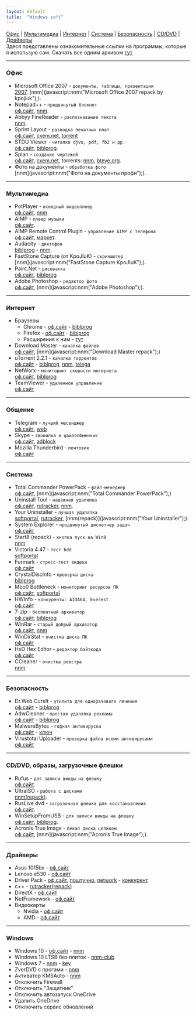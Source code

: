 ```yaml
---
layout: default
title:  "Windows soft"
---
```


[Офис](#офис) | [Мультимедиа](#мультимедиа) | [Интернет](#интернет) | [Система](#система) | [Безопасность](#безопасность) | [CD/DVD](#cddvd-образы-загрузочные-флешки) | [Драйверы](#драйверы)  
Здеся представлены  ознакомительные ссылки на  программы, которые  я использую сам.
Скачать все одним архивом [тут](#)

___
### Офис
* Microsoft Office 2007 - `документы, таблицы, презентации`  
[2007](http://nnm-club.me/forum/viewtopic.php?t=986318),
[nnm](javascript:nnm("Microsoft Office 2007 repack by kpojiuk");).
* Notepad++ - `продвинутый блокнот`  
[оф.сайт](http://notepad-plus-plus.org/download/), 
[nnm](javascript:nnm("Notepad++");).
* Abbyy FineReader - `распознавание текста`  
[nnm](javascript:nnm("Abbyy+FineReader");).
* Sprint Layout - `разводка печатных плат`  
[оф.сайт](http://electronic-software-shop.com/sprint-layout-60.html), 
[cxem.net](cxem.net/software/sprint_layout.php), 
[torrent](javascript:nnm("Sprint+Layout");)
* STDU Viewer - `читалка djvu, pdf, fb2 и др.`  
[оф.сайт](http://www.stdutility.com/stduviewer.html), 
[biblprog](https://biblprog.org.ua/ru/stdu_viewer/download/).
* Splan - `создание чертежей`  
[оф.сайт](http://electronic-software-shop.com), 
[cxem.net](http://cxem.net/software/splan.php), 
torrents: 
[nnm](javascript:nnm("Splan");), 
[bteye.org](#).
* Фото на документы - `обработка фото`  
[nnm](javascript:nnm("Фото на документы профи");).

___
### Мультимедиа
* PotPlayer - `всеядный видеоплеер`  
[оф.сайт](http://potplayer.ru/download/), 
[nnm](javascript:nnm("PotPlayer");)
* AIMP - `плеер музыки`  
[оф.сайт](http://aimp.ru).
* AIMP Remote Control Plugin - `управление AIMP с телефона`  
[оф.сайт](http://aimpremote.blogspot.com/p/installation-ru.html), 
[маркет](https://play.google.com/store/apps/details?id=com.invised.aimp.rc).
* Audacity - `диктофон`  
[biblprog](https://biblprog.org.ua/ru/audacity/download/) - [nnm](javascript:nnm("Audacity");).
* FastStone Capture (от KpoJIuK) - `скриншотер`  
[nnm](javascript:nnm("FastStone Capture KpoJIuK");).
* Paint.Net - `рисовалка`  
[оф.сайт](http://paintnet.ru/download/), 
[biblprog](https://biblprog.org.ua/ru/paint_net/download/)
* Adobe Photoshop - `редактор фото`  
[оф.сайт](http://adobe.com), 
[nnm](javascript:nnm("Adobe Photoshop");).

___
### Интернет
* Браузеры
  * Chrome - [оф.сайт](https://www.google.ru/chrome/index.html) - [biblprog](https://biblprog.org.ua/ru/google_chrome/download/)
  * Firefox - [оф.сайт](https://www.mozilla.org/ru/firefox/new/) - [biblprog](https://biblprog.org.ua/ru/firefox/download/)
  * Расширения к ним - [тут](/windows/addons.html)
* Download Master - `качалка файлов`  
[оф.сайт](https://westbyte.com/dm/),
[nnm](javascript:nnm("Download Master repack");)
* uTorrent 2.2.1 - `качалка торрентов`  
[оф.сайт](http://utorrent.com/) - 
[biblprog](https://biblprog.org.ua/ru/utorrent/download/),
[nnm](javascript:nnm("uTorrent");),
[telega](https://telegram.me/filesbot?start=BQADAgAD5gADvVhYSyhm0rOrBa0BAg)
* NetWorx - `мониторинг скорости интернета`  
[оф.сайт](https://www.softperfect.com/products/networx/),
[biblprog](https://biblprog.org.ua/ru/networx/download/)
* TeamViewer - `удаленное управление`  
[оф.сайт](https://www.teamviewer.com/ru/download/windows/)

___
### Общение
* Telegram - `лучший месенджер`  
[оф.сайт](https://telegram.org/apps),
[web](web.telegram.org)
* Skype - `звонилка и файлообменник`   
[оф.сайт](https://www.skype.com/ru/get-skype/),
[adblock](#)
* Mozilla Thunderbird - `почтовик`  
[оф.сайт](https://www.thunderbird.net/ru/)

___
### Система
* Total Commander PowerPack - `файл-менеджер`  
[оф.сайт](http://ghisler.com/download.htm),
[nnm](javascript:nnm("Total Commander PowerPack");)
* Uninstall Tool - `надежная удалялка`  
[оф.сайт](http://crystalidea.com/ru/uninstall-tool/),
[rutracker](https://rutracker.org/forum/viewtopic.php?t=5403274),
[nnm](javascript:nnm("Uninstall+Tool+repack");).
* Your Uninstaller - `лучшая удалялка`  
[softportal](http://softportal.com/get-2328-your-uninstaller.html),
[rutracker](https://rutracker.org/forum/viewtopic.php?t=4705223),
[nnm(repack)](javascript:nnm("Your Uninstaller");).
* System Explorer - `продвинутый диспетчер задач`  
[оф.сайт](http://systemexplorer.net/)
* Start8 (repack) - `кнопка пуск на Win8`  
[nnm](javascript:nnm("Start8");)
* Victoria 4.47 - `тест hdd`  
[softportal](http://www.softportal.com/get-40873-victoria.html)
* Furmark - `стресс-тест видюхи`  
[оф.сайт](http://www.ozone3d.net/benchmarks/fur/)
* CrystalDiscInfo - `проверка диска`  
[biblprog](https://biblprog.org.ua/ru/crystaldiskinfo/download/)
* Moo0 Bottleneck - `мониторинг ресурсов ПК`  
[оф.сайт](http://www.moo0.com/software/SystemMonitor),
[softportal](http://www.softportal.com/get-21044-moo0-systemmonitor.html)
* HWInfo - `конкуренты: AIDA64, Everest`  
[оф.сайт](https://www.hwinfo.com/download.php)
* 7-zip - `бесплатный архиватор`  
[оф.сайт](https://www.7-zip.org/download.html),
[biblprog](https://biblprog.org.ua/ru/7zip/download/)
* WinRar - `старый добрый архиватор`  
[оф.сайт](https://www.rarlab.com/download.htm),
[nnm](javascript:nnm("WinRar");)
* WinDirStat - `очистка диска ПК`  
[оф.сайт](https://windirstat.net/download.html)
* HxD Hex Editor - `редактор байткода`  
[оф.сайт](https://mh-nexus.de/en/hxd/)
* CCleaner - `очистка реестра`  
[nnm](javascript:nnm("CCleaner");)

___
### Безопасность
* Dr.Web CureIt - `утилита для одноразового лечения`  
[оф.сайт](http://free.drweb.ru/download+cureit+free/) - 
[biblprog](https://biblprog.org.ua/ru/dr_web_cureit/download/)
* AdwCleaner - `простая удалялка рекламы`  
[оф.сайт](https://ru.malwarebytes.com/adwcleaner/) - 
[biblprog](https://biblprog.org.ua/ru/adwcleaner/download/)
* MalwareBytes - `годная антивируска`  
[оф.сайт](https://ru.malwarebytes.com/) - 
[ключ](#)
* Virustotal Uploader - `проверка файла всеми антивирусами`  
[оф.сайт](https://www.virustotal.com/ru/documentation/desktop-applications/windows-uploader)

___
### CD/DVD, образы, загрузочные флешки
* Rufus  - `для записи винды на флешку`  
[оф.сайт](https://rufus.akeo.ie/#download).
* UltraISO - `работа с дисками`  
[nnm(repack)](javascript:nnm("UltraISO");).
* RusLive dvd - `загрузочная флешка для восстановления`  
[оф.сайт](http://usbtor.ru/viewtopic.php?t=963).
* WinSetupFromUSB - `для записи винды на флешку`  
[оф.сайт](http://www.winsetupfromusb.com/downloads/),
[biblprog](https://biblprog.org.ua/ru/winsetupfromusb/download/).
* Acronis True Image - `бекап диска целиком`  
[оф.сайт](http://www.acronis.ru/),
[nnm](javascript:nnm("Acronis True Image");).

___
###  Драйверы
* Asus 1015bx - 
[оф.сайт](https://www.asus.com/ua/Laptops/Eee_PC_1015BX/HelpDesk_Download/)
* Lenovo e530 - 
[оф.сайт](https://pcsupport.lenovo.com/ua/ru/products/laptops-and-netbooks/thinkpad-edge-laptops/thinkpad-edge-e530/downloads)
* Driver Pack - 
[оф.сайт](https://drp.su/ru),
[поштучно](https://drp.su/ru/hwids),
[network](https://drp.su/ru/info/driverpack-network) - 
[конкурент](https://devid.info)
* с++ - 
[rutracker(repack)](https://rutracker.org/forum/viewtopic.php?t=4594892)
* DirectX - 
[оф.сайт](https://www.microsoft.com/ru-ru/Download/confirmation.aspx?id=35)
* NetFramework - 
[оф.сайт](https://www.microsoft.com/ru-RU/download/details.aspx?id=56115)
* Видеокарты
  * Nvidia - [оф.сайт](http://www.nvidia.ru/Download/index.aspx?lang=ru)
  * AMD - [оф.сайт](http://support.amd.com/ru-ru/download)

___
### Windows
* Windows 10 - 
[оф.сайт](http://microsoft.com/) - 
[nnm](http://nnm-club.me/forum/viewforum.php?f=504)
* Windows 10 LTSB без плиток - 
[nnm-club](http://nnm-club.me/forum/tracker.php?nm=ltsb&f=504)
* Windows 7 - 
[nnm](http://nnm-club.me/forum/viewforum.php?f=504) - 
[key](http://nnm-club.me/forum/viewtopic.php?t=156121)
* ZverDVD с прогами - 
[nnm](javascript:nnm("zverdvd");)
* Активатор KMSAuto - 
[nnm](javascript:nnm("KMSAuto");)
* Отключить Firewall
* Отключить "Защитник"
* Отключить автозапуск OneDrive
* Удалить OneDrive
* Отключить сервис обновлений



<script>
 function nnm(name){
 window.open("https://rutracker.org/forum/tracker.php?nm="+name);
 window.open("http://nnm-club.me/forum/tracker.php?nm="+name);
 }
</script>

